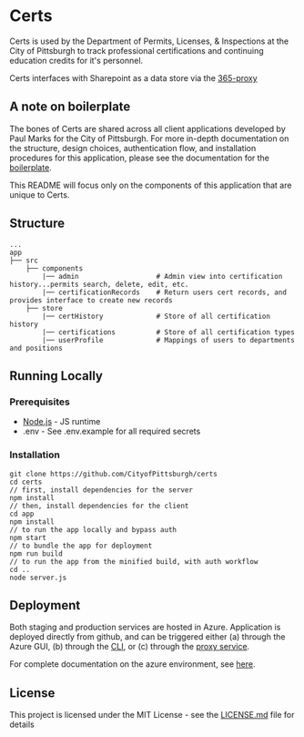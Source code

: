 # Certs

Certs is used by the Department of Permits, Licenses, & Inspections at the City of Pittsburgh to track professional certifications and continuing education credits for it's personnel.  

Certs interfaces with Sharepoint as a data store via the [365-proxy](https://github.com/CityofPittsburgh/365-api)

## A note on boilerplate

The bones of Certs are shared across all client applications developed by Paul Marks for the City of Pittsburgh.  For more in-depth documentation on the structure,  design choices, authentication flow, and installation procedures for this application, please see the documentation for the [boilerplate](https://github.com/CityofPittsburgh/react-typescript-boilerplate).

This README will focus only on the components of this application that are unique to Certs.

## Structure
    ...
    app
    ├── src                         
        ├── components        
            |── admin                   # Admin view into certification history...permits search, delete, edit, etc.
            |── certificationRecords    # Return users cert records, and provides interface to create new records 
        ├── store                   
            |── certHistory             # Store of all certification history
            |── certifications          # Store of all certification types
            |── userProfile             # Mappings of users to departments and positions        

## Running Locally

### Prerequisites

* [Node.js](https://nodejs.org) - JS runtime
* .env - See .env.example for all required secrets

### Installation
```
git clone https://github.com/CityofPittsburgh/certs
cd certs
// first, install dependencies for the server
npm install
// then, install dependencies for the client
cd app
npm install
// to run the app locally and bypass auth
npm start
// to bundle the app for deployment
npm run build
// to run the app from the minified build, with auth workflow
cd ..
node server.js
```

## Deployment

Both staging and production services are hosted in Azure.  Application is deployed directly from github, and can be triggered either (a) through the Azure GUI, (b) through the [CLI](https://docs.microsoft.com/en-us/cli/azure/webapp/deployment/source?view=azure-cli-latest#az-webapp-deployment-source-sync), or (c) through the [proxy service](https://github.com/CityofPittsburgh/azure-proxy).

For complete documentation on the azure environment, see [here](https://github.com/CityofPittsburgh/all-things-azure.git).

## License

This project is licensed under the MIT License - see the [LICENSE.md](LICENSE.md) file for details